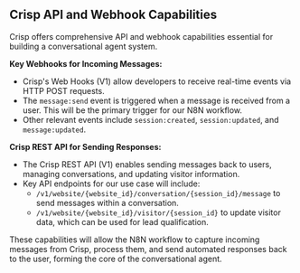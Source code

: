 
## Crisp API and Webhook Capabilities

Crisp offers comprehensive API and webhook capabilities essential for building a conversational agent system. 

**Key Webhooks for Incoming Messages:**
* Crisp's Web Hooks (V1) allow developers to receive real-time events via HTTP POST requests. 
* The `message:send` event is triggered when a message is received from a user. This will be the primary trigger for our N8N workflow.
* Other relevant events include `session:created`, `session:updated`, and `message:updated`.

**Crisp REST API for Sending Responses:**
* The Crisp REST API (V1) enables sending messages back to users, managing conversations, and updating visitor information.
* Key API endpoints for our use case will include:
    * `/v1/website/{website_id}/conversation/{session_id}/message` to send messages within a conversation.
    * `/v1/website/{website_id}/visitor/{session_id}` to update visitor data, which can be used for lead qualification.

These capabilities will allow the N8N workflow to capture incoming messages from Crisp, process them, and send automated responses back to the user, forming the core of the conversational agent.

